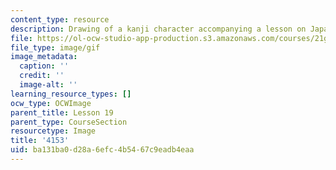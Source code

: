 ```yaml
---
content_type: resource
description: Drawing of a kanji character accompanying a lesson on Japanese.
file: https://ol-ocw-studio-app-production.s3.amazonaws.com/courses/21g-504-japanese-iv-spring-2009/ba131ba0d28a6efc4b5467c9eadb4eaa_4153.gif
file_type: image/gif
image_metadata:
  caption: ''
  credit: ''
  image-alt: ''
learning_resource_types: []
ocw_type: OCWImage
parent_title: Lesson 19
parent_type: CourseSection
resourcetype: Image
title: '4153'
uid: ba131ba0-d28a-6efc-4b54-67c9eadb4eaa
---
```


